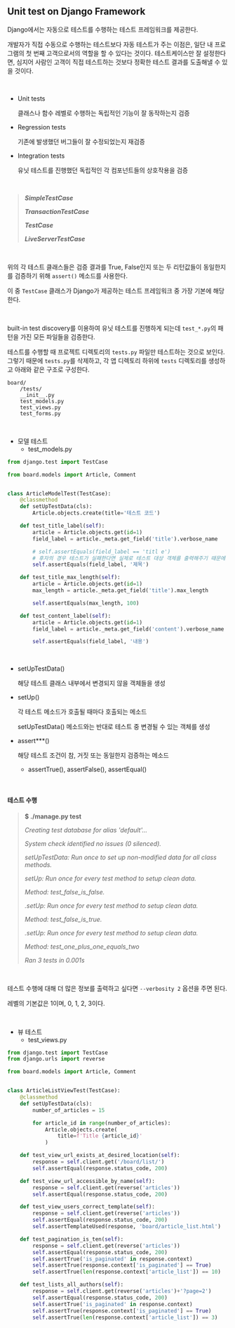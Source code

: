 ## Unit test on Django Framework

Django에서는 자동으로 테스트를 수행하는 테스트 프레임워크를 제공한다.

개발자가 직접 수동으로 수행하는 테스트보다 자동 테스트가 주는 이점은, 일단 내 프로그램의 첫 번째 고객으로서의 역할을 할 수 있다는 것이다. 테스트케이스만 잘 설정한다면, 심지어 사람인 고객이 직접 테스트하는 것보다 정확한 테스트 결과를 도출해낼 수 있을 것이다.

<br>

- Unit tests

  클래스나 함수 레벨로 수행하는 독립적인 기능이 잘 동작하는지 검증

- Regression tests

  기존에 발생했던 버그들이 잘 수정되었는지 재검증

- Integration tests

  유닛 테스트를 진행했던 독립적인 각 컴포넌트들의 상호작용을 검증

<br>

> ***SimpleTestCase***
>
> ***TransactionTestCase***
>
> ***TestCase***
>
> ***LiveServerTestCase***

<br>

위의 각 테스트 클래스들은 검증 결과를 True, False인지 또는 두 리턴값들이 동일한지를 검증하기 위해 `assert()` 메소드를 사용한다.

이 중 `TestCase` 클래스가 Django가 제공하는 테스트 프레임워크 중 가장 기본에 해당한다.

<br>

built-in test discovery를 이용하여 유닛 테스트를 진행하게 되는데 `test_*.py`의 패턴을 가진 모든 파일들을 검증한다.

테스트를 수행할 때 프로젝트 디렉토리의 `tests.py` 파일만 테스트하는 것으로 보인다. 그렇기 때문에 `tests.py`를 삭제하고, 각 앱 디렉토리 하위에 `tests` 디렉토리를 생성하고 아래와 같은 구조로 구성한다.

```
board/
	/tests/
  	__init__.py
  	test_models.py
  	test_views.py
  	test_forms.py
```

<br>

- 모델 테스트
  - test_models.py

```python
from django.test import TestCase

from board.models import Article, Comment


class ArticleModelTest(TestCase):
    @classmethod
    def setUpTestData(cls):
        Article.objects.create(title='테스트 코드')

    def test_title_label(self):
        article = Article.objects.get(id=1)
        field_label = article._meta.get_field('title').verbose_name

        # self.assertEquals(field_label == 'titl e')
        # 후자의 경우 테스트가 실패한다면 실제로 테스트 대상 객체를 출력해주기 때문에 용이함
        self.assertEquals(field_label, '제목')

    def test_title_max_length(self):
        article = Article.objects.get(id=1)
        max_length = article._meta.get_field('title').max_length

        self.assertEquals(max_length, 100)

    def test_content_label(self):
        article = Article.objects.get(id=1)
        field_label = article._meta.get_field('content').verbose_name

        self.assertEquals(field_label, '내용')

```

<br>

- setUpTestData()

  해당 테스트 클래스 내부에서 변경되지 않을 객체들을 생성

- setUp()

  각 테스트 메소드가 호출될 때마다 호출되는 메소드

  setUpTestData() 메소드와는 반대로 테스트 중 변경될 수 있는 객체를 생성

- assert***()

  해당 테스트 조건이 참, 거짓 또는 동일한지 검증하는 메소드

  - assertTrue(), assertFalse(), assertEqual()

<br>

#### 테스트 수행

> **$ ./manage.py test**
>
> *Creating test database for alias 'default'...*
>
> *System check identified no issues (0 silenced).*
>
> *setUpTestData: Run once to set up non-modified data for all class methods.*
>
> *setUp: Run once for every test method to setup clean data.*
>
> *Method: test_false_is_false.*
>
> *.setUp: Run once for every test method to setup clean data.*
>
> *Method: test_false_is_true.*
>
> *.setUp: Run once for every test method to setup clean data.*
>
> *Method: test_one_plus_one_equals_two*
>
> 
>
> *Ran 3 tests in 0.001s*

<br>

테스트 수행에 대해 더 많은 정보를 출력하고 싶다면 `--verbosity 2` 옵션을 주면 된다.

레벨의 기본값은 1이며, 0, 1, 2, 3이다.

<br>

- 뷰 테스트
  - test_views.py

```python
from django.test import TestCase
from django.urls import reverse

from board.models import Article, Comment


class ArticleListViewTest(TestCase):
    @classmethod
    def setUpTestData(cls):
        number_of_articles = 15

        for article_id in range(number_of_articles):
            Article.objects.create(
                title=f'Title {article_id}'
            )

    def test_view_url_exists_at_desired_location(self):
        response = self.client.get('/board/list/')
        self.assertEqual(response.status_code, 200)

    def test_view_url_accessible_by_name(self):
        response = self.client.get(reverse('articles'))
        self.assertEqual(response.status_code, 200)

    def test_view_users_correct_template(self):
        response = self.client.get(reverse('articles'))
        self.assertEqual(response.status_code, 200)
        self.assertTemplateUsed(response, 'board/article_list.html')

    def test_pagination_is_ten(self):
        response = self.client.get(reverse('articles'))
        self.assertEqual(response.status_code, 200)
        self.assertTrue('is_paginated' in response.context)
        self.assertTrue(response.context['is_paginated'] == True)
        self.assertTrue(len(response.context['article_list']) == 10)

    def test_lists_all_authors(self):
        response = self.client.get(reverse('articles')+'?page=2')
        self.assertEqual(response.status_code, 200)
        self.assertTrue('is_paginated' in response.context)
        self.assertTrue(response.context['is_paginated'] == True)
        self.assertTrue(len(response.context['article_list']) == 3)
```

